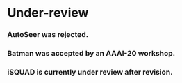 # Under-review

### AutoSeer was rejected.
### Batman was accepted by an AAAI-20 workshop.
### iSQUAD is currently under review after revision.
